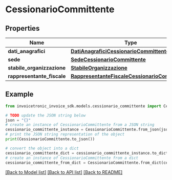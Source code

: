 # CessionarioCommittente


## Properties

Name | Type | Description | Notes
------------ | ------------- | ------------- | -------------
**dati_anagrafici** | [**DatiAnagraficiCessionarioCommittente**](DatiAnagraficiCessionarioCommittente.md) |  | [optional] 
**sede** | [**SedeCessionarioCommittente**](SedeCessionarioCommittente.md) |  | [optional] 
**stabile_organizzazione** | [**StabileOrganizzazione**](StabileOrganizzazione.md) |  | [optional] 
**rappresentante_fiscale** | [**RappresentanteFiscaleCessionarioCommittente**](RappresentanteFiscaleCessionarioCommittente.md) |  | [optional] 

## Example

```python
from invoicetronic_invoice_sdk.models.cessionario_committente import CessionarioCommittente

# TODO update the JSON string below
json = "{}"
# create an instance of CessionarioCommittente from a JSON string
cessionario_committente_instance = CessionarioCommittente.from_json(json)
# print the JSON string representation of the object
print(CessionarioCommittente.to_json())

# convert the object into a dict
cessionario_committente_dict = cessionario_committente_instance.to_dict()
# create an instance of CessionarioCommittente from a dict
cessionario_committente_from_dict = CessionarioCommittente.from_dict(cessionario_committente_dict)
```
[[Back to Model list]](../README.md#documentation-for-models) [[Back to API list]](../README.md#documentation-for-api-endpoints) [[Back to README]](../README.md)


